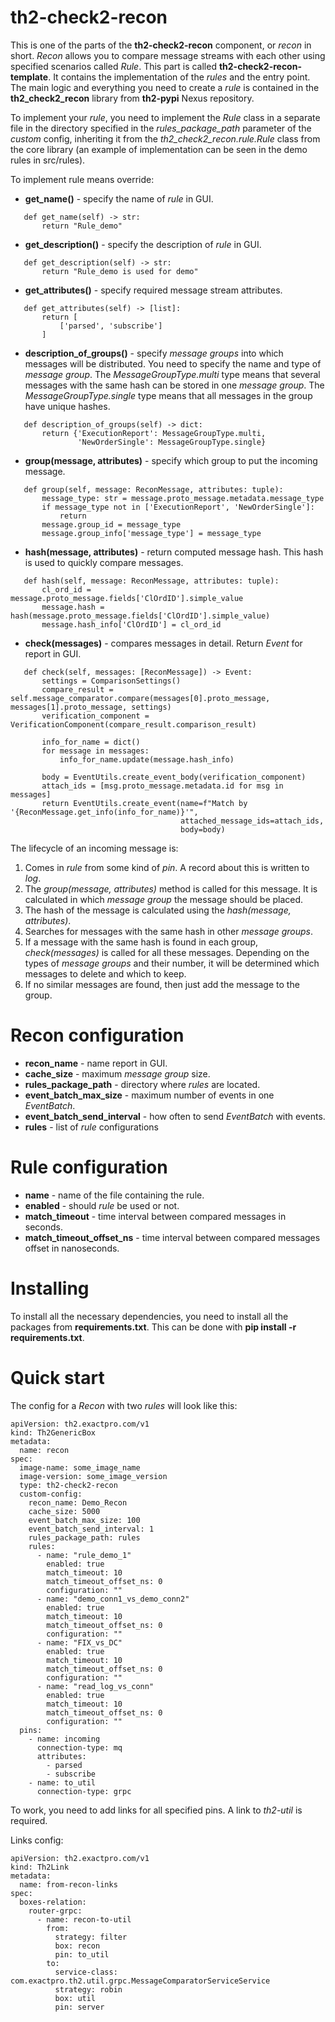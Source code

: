 # th2-check2-recon
This is one of the parts of the **th2-check2-recon** component, or *recon* in short. 
*Recon* allows you to compare message streams with each other using specified scenarios called *Rule*. 
This part is called **th2-check2-recon-template**. 
It contains the implementation of the *rules* and the entry point. 
The main logic and everything you need to create a *rule* is contained in the **th2_check2_recon** library from **th2-pypi** Nexus repository.


To implement your *rule*, you need to implement the *Rule* class in a separate file in the directory specified
 in the *rules_package_path* parameter of the *custom* config, inheriting it from 
 the *th2_check2_recon.rule.Rule* class from the core library 
 (an example of implementation can be seen in the demo rules in src/rules).


To implement rule means override:
* **get_name()** - specify the name of *rule* in GUI.
```buildoutcfg
   def get_name(self) -> str:
       return "Rule_demo"
```
* **get_description()** - specify the description of *rule* in GUI.
```buildoutcfg
   def get_description(self) -> str:
       return "Rule_demo is used for demo"
```
* **get_attributes()** - specify required message stream attributes. 
```buildoutcfg
   def get_attributes(self) -> [list]:
       return [
           ['parsed', 'subscribe']
       ]
```
* **description_of_groups()** - specify *message groups* into which messages will be distributed.
 You need to specify the name and type of *message group*.
 The *MessageGroupType.multi* type means that several messages with the same hash can be stored in one *message group*.
 The *MessageGroupType.single* type means that all messages in the group have unique hashes.
```buildoutcfg
   def description_of_groups(self) -> dict:
       return {'ExecutionReport': MessageGroupType.multi,
               'NewOrderSingle': MessageGroupType.single}
```
* **group(message, attributes)** - specify which group to put the incoming message.
```buildoutcfg
   def group(self, message: ReconMessage, attributes: tuple):
       message_type: str = message.proto_message.metadata.message_type
       if message_type not in ['ExecutionReport', 'NewOrderSingle']:
           return
       message.group_id = message_type
       message.group_info['message_type'] = message_type
```
* **hash(message, attributes)** - return computed message hash.
 This hash is used to quickly compare messages.
```buildoutcfg
   def hash(self, message: ReconMessage, attributes: tuple):
       cl_ord_id = message.proto_message.fields['ClOrdID'].simple_value
       message.hash = hash(message.proto_message.fields['ClOrdID'].simple_value)
       message.hash_info['ClOrdID'] = cl_ord_id
```
* **check(messages)** - compares messages in detail. Return *Event* for report in GUI.
```buildoutcfg
   def check(self, messages: [ReconMessage]) -> Event:
       settings = ComparisonSettings()
       compare_result = self.message_comparator.compare(messages[0].proto_message, messages[1].proto_message, settings)
       verification_component = VerificationComponent(compare_result.comparison_result)

       info_for_name = dict()
       for message in messages:
           info_for_name.update(message.hash_info)

       body = EventUtils.create_event_body(verification_component)
       attach_ids = [msg.proto_message.metadata.id for msg in messages]
       return EventUtils.create_event(name=f"Match by '{ReconMessage.get_info(info_for_name)}'",
                                      attached_message_ids=attach_ids,
                                      body=body)
```

The lifecycle of an incoming message is:
1. Comes in *rule* from some kind of *pin*. A record about this is written to *log*.
2. The *group(message, attributes)* method is called for this message. 
It is calculated in which *message group* the message should be placed.
3. The hash of the message is calculated using the *hash(message, attributes)*.
4. Searches for messages with the same hash in other *message groups*.
5. If a message with the same hash is found in each group, *check(messages)* is called for all these messages. 
Depending on the types of *message groups* and their number, 
it will be determined which messages to delete and which to keep.
6. If no similar messages are found, then just add the message to the group.

# Recon configuration

* **recon_name** - name report in GUI.
* **cache_size** - maximum *message group* size.
* **rules_package_path** - directory where *rules* are located.
* **event_batch_max_size** - maximum number of events in one *EventBatch*.
* **event_batch_send_interval** - how often to send *EventBatch* with events.
* **rules** - list of *rule* configurations

# Rule configuration

+ **name** - name of the file containing the rule.
+ **enabled** - should *rule* be used or not.
+ **match_timeout** - time interval between compared messages in seconds.
+ **match_timeout_offset_ns** - time interval between compared messages offset in nanoseconds.

# Installing
To install all the necessary dependencies, you need to install all the packages from **requirements.txt**.
 This can be done with **pip install -r requirements.txt**.
 
# Quick start

The config for a *Recon* with two *rules* will look like this:
```buildoutcfg
apiVersion: th2.exactpro.com/v1
kind: Th2GenericBox
metadata:
  name: recon
spec:
  image-name: some_image_name
  image-version: some_image_version
  type: th2-check2-recon
  custom-config:
    recon_name: Demo_Recon
    cache_size: 5000
    event_batch_max_size: 100
    event_batch_send_interval: 1
    rules_package_path: rules
    rules:
      - name: "rule_demo_1"
        enabled: true
        match_timeout: 10
        match_timeout_offset_ns: 0
        configuration: ""
      - name: "demo_conn1_vs_demo_conn2"
        enabled: true
        match_timeout: 10
        match_timeout_offset_ns: 0
        configuration: ""
      - name: "FIX_vs_DC"
        enabled: true
        match_timeout: 10
        match_timeout_offset_ns: 0
        configuration: ""
      - name: "read_log_vs_conn"
        enabled: true
        match_timeout: 10
        match_timeout_offset_ns: 0
        configuration: ""
  pins:
    - name: incoming 
      connection-type: mq
      attributes:
        - parsed
        - subscribe
    - name: to_util
      connection-type: grpc
```

To work, you need to add links for all specified pins. A link to *th2-util* is required.
      
Links config:
```buildoutcfg
apiVersion: th2.exactpro.com/v1
kind: Th2Link
metadata:
  name: from-recon-links
spec:
  boxes-relation:
    router-grpc:
      - name: recon-to-util
        from:
          strategy: filter
          box: recon
          pin: to_util
        to:
          service-class: com.exactpro.th2.util.grpc.MessageComparatorServiceService
          strategy: robin
          box: util
          pin: server

```   